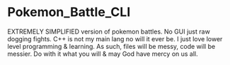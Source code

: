 # Pokemon_Battle_CLI
EXTREMELY SIMPLIFIED version of pokemon battles. No GUI just raw dogging fights. 
C++ is not my main lang no will it ever be. I just love lower level programming & learning. As such, files will be messy, code will be messier. Do with it what you will & may God have mercy on us all.
